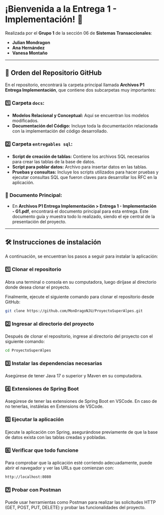 # ¡Bienvenida a la Entrega 1 - Implementación! 🎉

Realizada por el **Grupo 1** de la sección 06 de **Sistemas Transaccionales**:

- **Julian Mondragon**
- **Ana Hernández**
- **Vanesa Montaño**

---
## 📁 **Orden del Repositorio GitHub**

En el repositorio, encontrará la carpeta principal llamada **Archivos P1 Entrega Implementación**, que contiene dos subcarpetas muy importantes:

### 1️⃣ **Carpeta `docs`:**
   - **Modelos Relacional y Conceptual:** Aquí se encuentran los modelos modificados.
   - **Documentación del Código:** Incluye toda la documentación relacionada con la implementación del código desarrollado.

### 2️⃣ **Carpeta `entregables sql`:**
   - **Script de creación de tablas:** Contiene los archivos SQL necesarios para crear las tablas de la base de datos.
   - **Script para poblar datos:** Archivo para insertar datos en las tablas.
   - **Pruebas y consultas:** Incluye los scripts utilizados para hacer pruebas y ejecutar consultas SQL que fueron claves para desarrollar los RFC en la aplicación.

### 📄 **Documento Principal:**
   - En **Archivos P1 Entrega Implementación > Entrega 1 - Implementación - G1.pdf**, encontrará el documento principal para esta entrega. Este documento guía y muestra todo lo realizado, siendo el eje central de la presentación del proyecto.
 
---

## 🛠️ Instrucciones de instalación

A continuación, se encuentran los pasos a seguir para instalar la aplicación:

### 1️⃣ Clonar el repositorio
Abra una terminal o consola en su computadora, luego diríjase al directorio donde desea clonar el proyecto.

Finalmente, ejecute el siguiente comando para clonar el repositorio desde GitHub:

```bash
git clone https://github.com/MonDragoNJU/ProyectoSuperAlpes.git

```
### 2️⃣ Ingresar al directorio del proyecto
Después de clonar el repositorio, ingrese al directorio del proyecto con el siguiente comando:

```bash
cd ProyectoSuperAlpes
```
### 3️⃣ Instalar las dependencias necesarias
Asegúrese de tener Java 17 o superior y Maven en su computadora.

### 4️⃣ Extensiones de Spring Boot
Asegúrese de tener las extensiones de Spring Boot en VSCode. En caso de no tenerlas, instálelas en Extensions de VSCode.

### 5️⃣ Ejecutar la aplicación
Ejecute la aplicación con Spring, asegurándose previamente de que la base de datos exista con las tablas creadas y pobladas.

### 6️⃣ Verificar que todo funcione
Para comprobar que la aplicación esté corriendo adecuadamente, puede abrir el navegador y ver las URLs que comienzan con:

```bash
http://localhost:8080
```

### 7️⃣ Probar con Postman
Puede usar herramientas como Postman para realizar las solicitudes HTTP (GET, POST, PUT, DELETE) y probar las funcionalidades del proyecto.


